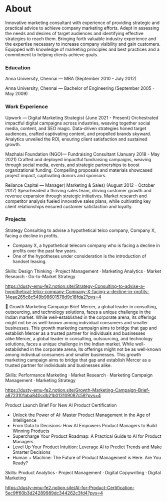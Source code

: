 # About
Innovative marketing consultant with experience of providing strategic and practical advice to achieve company marketing efforts. Adept in assessing the needs and desires of target audiences and identifying effective strategies to reach them. Bringing forth valuable industry experience and the expertise necessary to increase company visibility and gain customers. Equipped with knowledge of marketing principles and best practices and a commitment to helping clients achieve goals.


### Education
Anna University, Chennai — MBA
(September 2010 - July 2012)

Anna University, Chennai — Bachelor of Engineering
(September 2005 - May 2009)


### Work Experience
Upwork — Digital Marketing Strategist
(June 2021 - Present)
Orchestrated impactful digital campaigns across industries, weaving together social media, content, and SEO magic. Data-driven strategies honed target audiences, crafted captivating content, and propelled brands skyward. Analytics unveiled the ROI, ensuring client satisfaction and sustained growth.

Mazhalai Foundation (NGO)— Fundraising Consultant
(January 2018 - May 2021)
Crafted and deployed impactful fundraising campaigns, weaving through social media, events, and strategic partnerships to boost organizational funding. Compelling proposals and materials showcased project impact, captivating donors and sponsors. 

Reliance Capital — Manager( Marketing & Sales)
(August 2012 - October 2017)
Spearheaded a thriving sales team, driving customer growth and revenue expansion through strategic initiatives. Market research and competitor analysis fueled innovative sales plans, while cultivating key client relationships ensured customer satisfaction and loyalty. 



### Projects
Strategy Consulting to advise a hypothetical telco company, Company X, facing a decline in profits.
- Company X, a hypothetical telecom company who is facing a decline in profits over the past few years.
- One of the hypotheses under consideration is the introduction of handset leasing.

Skills: Design Thinking · Project Management · Marketing Analytics · Market Research · Go-to-Market Strategy

https://dusty-emu-fe2.notion.site/Strategy-Consulting-to-advise-a-hypothetical-telco-company-Company-X-facing-a-decline-in-profits-14eae265c8c549b98601578d9c18fda2?pvs=4

🚀 Growth Marketing Campaign Brief
  Mercer, a global leader in consulting, outsourcing, and technology solutions, faces a unique challenge in the Indian market. While well-established in the corporate arena, its offerings might not be as well-known among individual consumers and smaller businesses. This growth marketing campaign aims to bridge that gap and establish Mercer as a trusted partner for individuals and businesses alike.Mercer, a global leader in consulting, outsourcing, and technology solutions, faces a unique challenge in the Indian market. While well-established in the corporate arena, its offerings might not be as well-known among individual consumers and smaller businesses. This growth marketing campaign aims to bridge that gap and establish Mercer as a trusted partner for individuals and businesses alike.

Skills: Performance Marketing · Market Research · Marketing Campaign Management · Marketing Strategy

https://dusty-emu-fe2.notion.site/Growth-Marketing-Campaign-Brief-a8723101aba840cdb21b013109087c58?pvs=4

Product Launch Brief For New AI Product Certification
- Unlock the Power of AI: Master Product Management in the Age of Intelligence
- From Data to Decisions: How AI Empowers Product Managers to Build Winning Products
- Supercharge Your Product Roadmap: A Practical Guide to AI for Product Managers
- Level Up Your Product Intuition: Leverage AI to Predict Trends and Make Smarter Decisions
- Human + Machine: The Future of Product Management is Here. Are You Ready?

Skills: Product Analytics · Project Management · Digital Copywriting · Digital Marketing

https://dusty-emu-fe2.notion.site/AI-for-Product-Certification-5ec9ff60b3d24289989dc344262c3fd4?pvs=4
